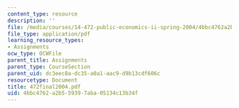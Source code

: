 ```yaml
---
content_type: resource
description: ''
file: /media/courses/14-472-public-economics-ii-spring-2004/4bbc4762a2b559397aba05134c13b34f_472final2004.pdf
file_type: application/pdf
learning_resource_types:
- Assignments
ocw_type: OCWFile
parent_title: Assignments
parent_type: CourseSection
parent_uid: dc3eec8a-dc35-a0a1-aac9-d9b13cdf606c
resourcetype: Document
title: 472final2004.pdf
uid: 4bbc4762-a2b5-5939-7aba-05134c13b34f
---
```

